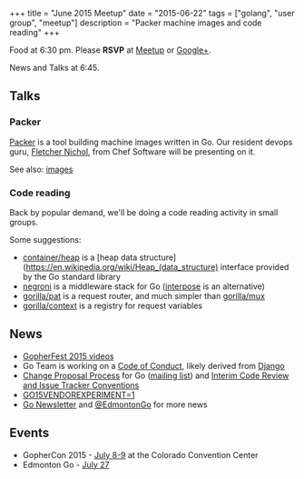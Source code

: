 +++
title = "June 2015 Meetup"
date = "2015-06-22"
tags = ["golang", "user group", "meetup"]
description = "Packer machine images and code reading"
+++

Food at 6:30 pm. Please **RSVP** at [Meetup](http://www.meetup.com/startupedmonton/events/qfwsfhytjbdc/) or [Google+](https://plus.google.com/u/0/events/clli23l3vveod23soc7psk41a90?authkey=CK_xo5LLupjcfQ).

News and Talks at 6:45.

## Talks

### Packer

[Packer](https://packer.io/) is a tool building machine images written in Go. Our resident devops guru, [Fletcher Nichol](https://twitter.com/fnichol), from Chef Software will be presenting on it.

See also: [images](https://github.com/fatih/images)


### Code reading

Back by popular demand, we'll be doing a code reading activity in small groups.

Some suggestions:

* [container/heap](https://github.com/golang/go/tree/master/src/container/heap) is a [heap data structure](https://en.wikipedia.org/wiki/Heap_(data_structure) interface provided by the Go standard library
* [negroni](https://github.com/codegangsta/negroni) is a middleware stack for Go ([interpose](https://github.com/carbocation/interpose) is an alternative)
* [gorilla/pat](https://github.com/gorilla/pat) is a request router, and much simpler than [gorilla/mux](https://github.com/gorilla/mux)
* [gorilla/context](https://github.com/gorilla/context) is a registry for request variables

## News

* [GopherFest 2015 videos](https://www.hakkapools.co/p/gopherfest)
* Go Team is working on a [Code of Conduct](https://groups.google.com/forum/#!msg/golang-nuts/sy-YcVPADjg/bcO6LAr29EIJ), likely derived from [Django](https://www.djangoproject.com/conduct/)
* [Change Proposal Process](https://golang.org/s/proposal-process) for Go ([mailing list](https://groups.google.com/forum/#!topic/golang-dev/4GOiSBCX568)) and [Interim Code Review and Issue Tracker Conventions](https://groups.google.com/forum/#!topic/golang-dev/YU56eKYiXJg)
* [GO15VENDOREXPERIMENT=1](https://groups.google.com/forum/#!topic/golang-dev/74zjMON9glU)
* [Go Newsletter](http://golangweekly.com/issues) and [@EdmontonGo](https://twitter.com/edmontongo) for more news

## Events

* GopherCon 2015 - [July 8-9](http://www.gophercon.com/) at the Colorado Convention Center
* Edmonton Go - [July 27](http://www.meetup.com/startupedmonton/events/223296425/)
